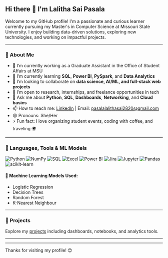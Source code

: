 ## Hi there 👋 I'm Lalitha Sai Pasala

Welcome to my GitHub profile! I'm a passionate and curious learner currently pursuing my Master's in Computer Science at Missouri State University. I enjoy building data-driven solutions, exploring new technologies, and working on impactful projects.

---

### 🚀 About Me

- 🔭 I’m currently working as a Graduate Assistant in the Office of Student Affairs at MSU
- 🌱 I’m currently learning **SQL**, **Power BI**, **PySpark**, and **Data Analytics**
- 👯 I’m looking to collaborate on **data science, AI/ML, and full-stack web projects**
- 🤝 I’m open to research, internships, and freelance opportunities in tech
- 💬 Ask me about **Python**, **SQL**, **Dashboards**, **Networking**, and **Cloud basics**
- 📫 How to reach me: [LinkedIn](https://www.linkedin.com/in/lalitha-sai-pasala-717a9631b?utm_source=share&utm_campaign=share_via&utm_content=profile&utm_medium=ios_app) | Email: pasalalalithasai2820@gmail.com
- 😄 Pronouns: She/Her
- ⚡ Fun fact: I love organizing student events, coding with coffee, and traveling 🌍

---

### 🧰 Languages, Tools & ML Models

![Python](https://img.shields.io/badge/-Python-3776AB?logo=python&logoColor=white)
![NumPy](https://img.shields.io/badge/-NumPy-013243?logo=numpy&logoColor=white)
![SQL](https://img.shields.io/badge/-SQL-003B57?logo=sqlite&logoColor=white)
![Excel](https://img.shields.io/badge/-Excel-217346?logo=microsoft-excel&logoColor=white)
![Power BI](https://img.shields.io/badge/-PowerBI-F2C811?logo=powerbi&logoColor=black)
![Jira](https://img.shields.io/badge/-Jira-0052CC?logo=jira&logoColor=white)
![Jupyter](https://img.shields.io/badge/-Jupyter-F37626?logo=jupyter&logoColor=white)
![Pandas](https://img.shields.io/badge/-Pandas-150458?logo=pandas&logoColor=white)
![scikit-learn](https://img.shields.io/badge/-Scikit--Learn-F7931E?logo=scikit-learn&logoColor=black)

#### 🧠 Machine Learning Models Used:
- Logistic Regression
- Decision Trees
- Random Forest
- K-Nearest Neighbour

---

### 📌 Projects
Explore my [projects](#project-table) including dashboards, notebooks, and analytics tools.


---

---

Thanks for visiting my profile! 😊
